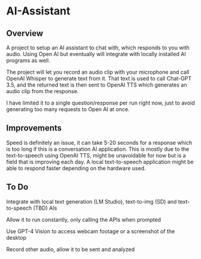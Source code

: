 # AI-Assistant

## Overview
A project to setup an AI assistant to chat with, which responds to you with audio. Using Open AI but eventually will integrate with locally installed AI programs as well.

The project will let you record an audio clip with your microphone and call OpenAI Whisper to generate text from it. That text is used to call Chat-GPT 3.5, and the returned text is then sent to OpenAI TTS which generates an audio clip from the response.

I have limited it to a single question/response per run right now, just to avoid generating too many requests to Open AI at once.

## Improvements
Speed is definitely an issue, it can take 5-20 seconds for a response which is too long if this is a conversation AI application. This is mostly due to the text-to-speech using OpenAI TTS, might be unavoidable for now but is a field that is improving each day. A local text-to-speech application might be able to respond faster depending on the hardware used.

## To Do
Integrate with local text generation (LM Studio), text-to-img (SD) and text-to-speech (TBD) AIs

Allow it to run constantly, only calling the APIs when prompted

Use GPT-4 Vision to access webcam footage or a screenshot of the desktop

Record other audio, allow it to be sent and analyzed

